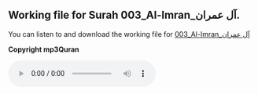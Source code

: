 
## Working file for Surah 003_Al-Imran_آل عمران.

You can listen to and download the working file for [003_Al-Imran_آل عمران](https://server13.mp3quran.net/husr/003.mp3)

**Copyright mp3Quran**

<audio controls src="https://server13.mp3quran.net/husr/003.mp3"></audio>
